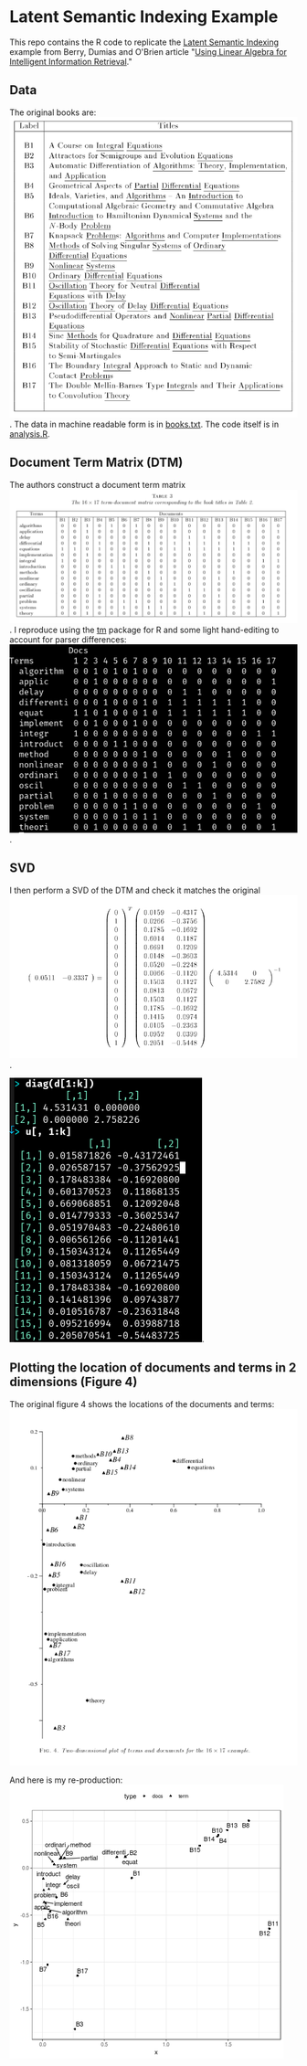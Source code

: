 # Latent Semantic Indexing Example

This repo contains the R code to replicate the [Latent Semantic Indexing](https://en.wikipedia.org/wiki/Latent_semantic_analysis) example 
from Berry, Dumias  and O'Brien article "[Using Linear Algebra for Intelligent Information Retrieval](http://lsirwww.epfl.ch/courses/dis/2003ws/papers/ut-cs-94-270.pdf)."

## Data 
The original books are: 
![Book Titles](images/book_titles_original.png?raw=true "Book titles").
The data in machine readable form is in [books.txt](books.txt). 
The code itself is in [analysis.R](analysis.R).

## Document Term Matrix (DTM) 
The authors construct a document term matrix 
![DTM](images/dtm_original.png?raw=true "DTM").
I reproduce using the [tm](https://cran.r-project.org/web/packages/tm/vignettes/tm.pdf) package for R and some light hand-editing to account for parser differences: 
![DTM](images/dtm_mine.png?raw=true "DTM").

## SVD 
I then perform a SVD of the DTM and check it matches the original 
![Query example](images/query_example_original.png?raw=true "Query example (original)").

![Query example](images/query_example_mine.png?raw=true "Query example (min)").


## Plotting the location of documents and terms in 2 dimensions (Figure 4) 
The original figure 4 shows the locations of the documents and terms: 
![Figure 4](images/figure_4_original.png?raw=true "Figure 3")

And here is my re-production: 
![Figure 4](figure_4.png?raw=true "Figure 3")
